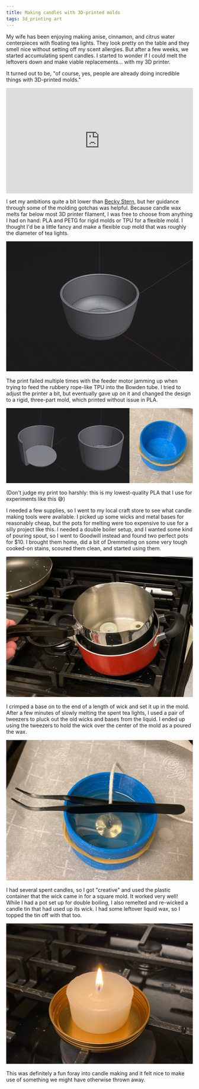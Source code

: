 ```yaml
---
title: Making candles with 3D-printed molds
tags: 3d_printing art
---
```


My wife has been enjoying making anise, cinnamon, and citrus water centerpieces with floating tea lights. They look pretty on the table and they smell nice without setting off my scent allergies. But after a few weeks, we started accumulating spent candles. I started to wonder if I could melt the leftovers down and make viable replacements... with my 3D printer.

It turned out to be, "of course, yes, people are already doing incredible things with 3D-printed molds."

<div style="position: relative; width: 100%; height: 0; padding-bottom: 56.25%">
<iframe style="position: absolute; top: 0; left: 0; width: 100%; height: 100%;" src="https://www.youtube.com/embed/AYmZJpKkkEk" title="DIY Candle Mold with 3D Printing // Becky Stern" frameborder="0" allow="accelerometer; autoplay; clipboard-write; encrypted-media; gyroscope; picture-in-picture" allowfullscreen></iframe>
</div>

I set my ambitions quite a bit lower than [Becky Stern][beckystern], but her guidance through some of the molding gotchas was helpful. Because candle wax melts far below most 3D printer filament, I was free to choose from anything I had on hand: PLA and PETG for rigid molds or TPU for a flexible mold. I thought I'd be a little fancy and make a flexible cup mold that was roughly the diameter of tea lights.

![Rendering of a small cup](/assets/making-candles-with-3-d-printed-molds-first-model.png)

The print failed multiple times with the feeder motor jamming up when trying to feed the rubbery rope-like TPU into the Bowden tube. I tried to adjust the printer a bit, but eventually gave up on it and changed the design to a rigid, three-part mold, which printed without issue in PLA.

![Two renderings and a photo: 1) a small cup with a line bifurcating the cup vertically, 2) the same cup with one half hidden to show the base and the remaining half cup and 3) a photo of the final cup with a rubber band bound around the mold to keep it together](/assets/making-candles-with-3-d-printed-molds-second-model.jpg)

(Don't judge my print too harshly: this is my lowest-quality PLA that I use for experiments like this 😅)

I needed a few supplies, so I went to my local craft store to see what candle making tools were available. I picked up some wicks and metal bases for reasonably cheap, but the pots for melting were too expensive to use for a silly project like this. I needed a double boiler setup, and I wanted some kind of pouring spout, so I went to Goodwill instead and found two perfect pots for $10. I brought them home, did a bit of Dremmeling on some very tough cooked-on stains, scoured them clean, and started using them.

![Photo of double boiler on stove; the inner pot already has candle wax melting in it](/assets/making-candles-with-3-d-printed-molds-double-boiler.jpg)

I crimped a base on to the end of a length of wick and set it up in the mold. After a few minutes of slowly melting the spent tea lights, I used a pair of tweezers to pluck out the old wicks and bases from the liquid. I ended up using the tweezers to hold the wick over the center of the mold as a poured the wax.

![Photo of mold containing translucent wax; a pair of tweezers suspends a wick and metal base in the middle of the molten wax](/assets/making-candles-with-3-d-printed-molds-wax-poured.jpg)

I had several spent candles, so I got "creative" and used the plastic container that the wick came in for a square mold. It worked very well! While I had a pot set up for double boiling, I also remelted and re-wicked a candle tin that had used up its wick. I had some leftover liquid wax, so I topped the tin off with that too.

![Photo of lit candle made with 3D printed mold](/assets/making-candles-with-3-d-printed-molds-final.jpg)

This was definitely a fun foray into candle making and it felt nice to make use of something we might have otherwise thrown away.

[beckystern]: https://www.youtube.com/BeckyStern
